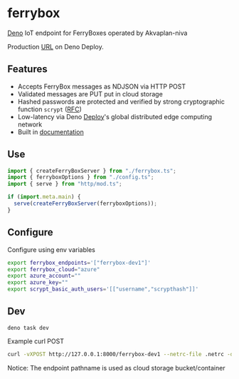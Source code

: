 # ferrybox

[Deno](https://deno.land) IoT endpoint for FerryBoxes operated by Akvaplan-niva

Production [URL](https://ferrybox.deno.deploy) on Deno Deploy.

## Features

- Accepts FerryBox messages as NDJSON via HTTP POST
- Validated messages are PUT put in cloud storage
- Hashed passwords are protected and verified by strong cryptographic function
  `scrypt` ([RFC](https://www.rfc-editor.org/rfc/rfc7914.html))
- Low-latency via Deno [Deploy](https://deno.com/deploy)'s global distributed
  edge computing network
- Built in [documentation](https://ferrybox.deno.deploy)

## Use

```js
import { createFerryBoxServer } from "./ferrybox.ts";
import { ferryboxOptions } from "./config.ts";
import { serve } from "http/mod.ts";

if (import.meta.main) {
  serve(createFerryBoxServer(ferryboxOptions));
}
```

## Configure

Configure using env variables

```bash
export ferrybox_endpoints='["ferrybox-dev1"]'
export ferrybox_cloud="azure"
export azure_account=""
export azure_key=""
export scrypt_basic_auth_users='[["username","scrypthash"]]'
```

## Dev

```
deno task dev
```

Example curl POST

```sh
curl -vXPOST http://127.0.0.1:8000/ferrybox-dev1 --netrc-file .netrc -d'{}' -H "content-type: application/x-ndjson"
```

Notice: The endpoint pathname is used as cloud storage bucket/container
